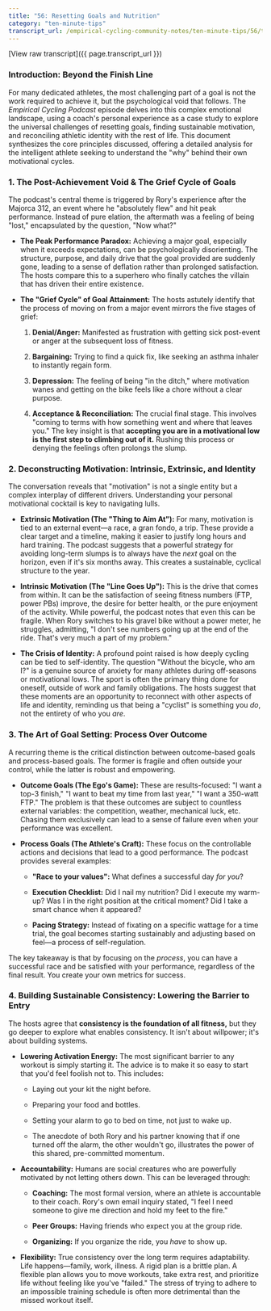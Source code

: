 ```yaml
---
title: "56: Resetting Goals and Nutrition"
category: "ten-minute-tips"
transcript_url: /empirical-cycling-community-notes/ten-minute-tips/56/tmt56 resetting goals and motivation (transcribed on 07-Aug-2025 11-08-34).txt
---
```


[View raw transcript]({{ page.transcript_url }})

### Introduction: Beyond the Finish Line

For many dedicated athletes, the most challenging part of a goal is not the work required to achieve it, but the psychological void that follows. The _Empirical Cycling Podcast_ episode delves into this complex emotional landscape, using a coach's personal experience as a case study to explore the universal challenges of resetting goals, finding sustainable motivation, and reconciling athletic identity with the rest of life. This document synthesizes the core principles discussed, offering a detailed analysis for the intelligent athlete seeking to understand the "why" behind their own motivational cycles.

### 1. The Post-Achievement Void & The Grief Cycle of Goals

The podcast's central theme is triggered by Rory's experience after the Majorca 312, an event where he "absolutely flew" and hit peak performance. Instead of pure elation, the aftermath was a feeling of being "lost," encapsulated by the question, "Now what?"

-   **The Peak Performance Paradox:** Achieving a major goal, especially when it exceeds expectations, can be psychologically disorienting. The structure, purpose, and daily drive that the goal provided are suddenly gone, leading to a sense of deflation rather than prolonged satisfaction. The hosts compare this to a superhero who finally catches the villain that has driven their entire existence.
    
-   **The "Grief Cycle" of Goal Attainment:** The hosts astutely identify that the process of moving on from a major event mirrors the five stages of grief:
    
    1.  **Denial/Anger:** Manifested as frustration with getting sick post-event or anger at the subsequent loss of fitness.
        
    2.  **Bargaining:** Trying to find a quick fix, like seeking an asthma inhaler to instantly regain form.
        
    3.  **Depression:** The feeling of being "in the ditch," where motivation wanes and getting on the bike feels like a chore without a clear purpose.
        
    4.  **Acceptance & Reconciliation:** The crucial final stage. This involves "coming to terms with how something went and where that leaves you." The key insight is that **accepting you are in a motivational low is the first step to climbing out of it.** Rushing this process or denying the feelings often prolongs the slump.
        

### 2. Deconstructing Motivation: Intrinsic, Extrinsic, and Identity

The conversation reveals that "motivation" is not a single entity but a complex interplay of different drivers. Understanding your personal motivational cocktail is key to navigating lulls.

-   **Extrinsic Motivation (The "Thing to Aim At"):** For many, motivation is tied to an external event—a race, a gran fondo, a trip. These provide a clear target and a timeline, making it easier to justify long hours and hard training. The podcast suggests that a powerful strategy for avoiding long-term slumps is to always have the _next_ goal on the horizon, even if it's six months away. This creates a sustainable, cyclical structure to the year.
    
-   **Intrinsic Motivation (The "Line Goes Up"):** This is the drive that comes from within. It can be the satisfaction of seeing fitness numbers (FTP, power PBs) improve, the desire for better health, or the pure enjoyment of the activity. While powerful, the podcast notes that even this can be fragile. When Rory switches to his gravel bike without a power meter, he struggles, admitting, "I don't see numbers going up at the end of the ride. That's very much a part of my problem."
    
-   **The Crisis of Identity:** A profound point raised is how deeply cycling can be tied to self-identity. The question "Without the bicycle, who am I?" is a genuine source of anxiety for many athletes during off-seasons or motivational lows. The sport is often the primary thing done for oneself, outside of work and family obligations. The hosts suggest that these moments are an opportunity to reconnect with other aspects of life and identity, reminding us that being a "cyclist" is something you _do_, not the entirety of who you _are_.
    

### 3. The Art of Goal Setting: Process Over Outcome

A recurring theme is the critical distinction between outcome-based goals and process-based goals. The former is fragile and often outside your control, while the latter is robust and empowering.

-   **Outcome Goals (The Ego's Game):** These are results-focused: "I want a top-3 finish," "I want to beat my time from last year," "I want a 350-watt FTP." The problem is that these outcomes are subject to countless external variables: the competition, weather, mechanical luck, etc. Chasing them exclusively can lead to a sense of failure even when your performance was excellent.
    
-   **Process Goals (The Athlete's Craft):** These focus on the controllable actions and decisions that lead to a good performance. The podcast provides several examples:
    
    -   **"Race to your values":** What defines a successful day _for you_?
        
    -   **Execution Checklist:** Did I nail my nutrition? Did I execute my warm-up? Was I in the right position at the critical moment? Did I take a smart chance when it appeared?
        
    -   **Pacing Strategy:** Instead of fixating on a specific wattage for a time trial, the goal becomes starting sustainably and adjusting based on feel—a process of self-regulation.
        

The key takeaway is that by focusing on the _process_, you can have a successful race and be satisfied with your performance, regardless of the final result. You create your own metrics for success.

### 4. Building Sustainable Consistency: Lowering the Barrier to Entry

The hosts agree that **consistency is the foundation of all fitness,** but they go deeper to explore what enables consistency. It isn't about willpower; it's about building systems.

-   **Lowering Activation Energy:** The most significant barrier to any workout is simply starting it. The advice is to make it so easy to start that you'd feel foolish not to. This includes:
    
    -   Laying out your kit the night before.
        
    -   Preparing your food and bottles.
        
    -   Setting your alarm to go to bed on time, not just to wake up.
        
    -   The anecdote of both Rory and his partner knowing that if one turned off the alarm, the other wouldn't go, illustrates the power of this shared, pre-committed momentum.
        
-   **Accountability:** Humans are social creatures who are powerfully motivated by not letting others down. This can be leveraged through:
    
    -   **Coaching:** The most formal version, where an athlete is accountable to their coach. Rory's own email inquiry stated, "I feel I need someone to give me direction and hold my feet to the fire."
        
    -   **Peer Groups:** Having friends who expect you at the group ride.
        
    -   **Organizing:** If you organize the ride, you _have_ to show up.
        
-   **Flexibility:** True consistency over the long term requires adaptability. Life happens—family, work, illness. A rigid plan is a brittle plan. A flexible plan allows you to move workouts, take extra rest, and prioritize life without feeling like you've "failed." The stress of trying to adhere to an impossible training schedule is often more detrimental than the missed workout itself.
